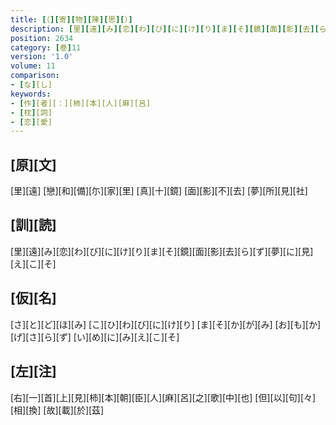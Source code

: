 ```yaml
---
title: [（][寄][物][陳][思][）]
description: [里][遠][み][恋][わ][び][に][け][り][ま][そ][鏡][面][影][去][ら][ず][夢][に][見][え][こ][そ]
position: 2634
category: [巻]11
version: '1.0'
volume: 11
comparison:
- [な][し]
keywords:
- [作][者][：][柿][本][人][麻][呂]
- [枕][詞]
- [恋][愛]
---
```


## [原][文]

[里][遠] [戀][和][備][尓][家][里] [真][十][鏡] [面][影][不][去] [夢][所][見][社]

## [訓][読]

[里][遠][み][恋][わ][び][に][け][り][ま][そ][鏡][面][影][去][ら][ず][夢][に][見][え][こ][そ]

## [仮][名]

[さ][と][ど][ほ][み] [こ][ひ][わ][び][に][け][り] [ま][そ][か][が][み] [お][も][か][げ][さ][ら][ず] [い][め][に][み][え][こ][そ]

## [左][注]

[右][一][首][上][見][柿][本][朝][臣][人][麻][呂][之][歌][中][也] [但][以][句][々][相][換] [故][載][於][茲]
